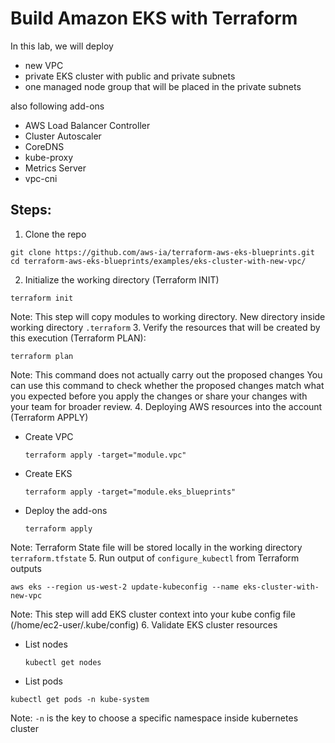 # Build Amazon EKS with Terraform
In this lab, we will deploy 
- new VPC
- private EKS cluster with public and private subnets
- one managed node group that will be placed in the private subnets

also following add-ons
- AWS Load Balancer Controller
- Cluster Autoscaler
- CoreDNS
- kube-proxy
- Metrics Server
- vpc-cni

## Steps:
1. Clone the repo
```commandline
git clone https://github.com/aws-ia/terraform-aws-eks-blueprints.git
cd terraform-aws-eks-blueprints/examples/eks-cluster-with-new-vpc/
```
2. Initialize the working directory (Terraform INIT)
```commandline
terraform init
```
Note: This step will copy modules to working directory. New directory inside working directory `.terraform`
3. Verify the resources that will be created by this execution (Terraform PLAN):
```commandline
terraform plan
```
Note: This command does not actually carry out the proposed changes You can use this command to check whether the proposed changes match what you expected before you apply the changes or share your changes with your team for broader review.
4. Deploying AWS resources into the account (Terraform APPLY)
   - Create VPC 
     ```commandline
     terraform apply -target="module.vpc"
     ```
   - Create EKS
     ```commandline
     terraform apply -target="module.eks_blueprints"
     ```
   - Deploy the add-ons
     ```commandline
     terraform apply
     ```
Note: Terraform State file will be stored locally in the working directory `terraform.tfstate`
5. Run output of `configure_kubectl` from Terraform outputs
   ```commandline
   aws eks --region us-west-2 update-kubeconfig --name eks-cluster-with-new-vpc
   ```
Note: This step will add EKS cluster context into your kube config file (/home/ec2-user/.kube/config)
6. Validate EKS cluster resources
   - List nodes
     ```commandline
     kubectl get nodes
     ```
   - List pods
   ```commandline
   kubectl get pods -n kube-system
   ```
Note: `-n` is the key to choose a specific namespace inside kubernetes cluster
